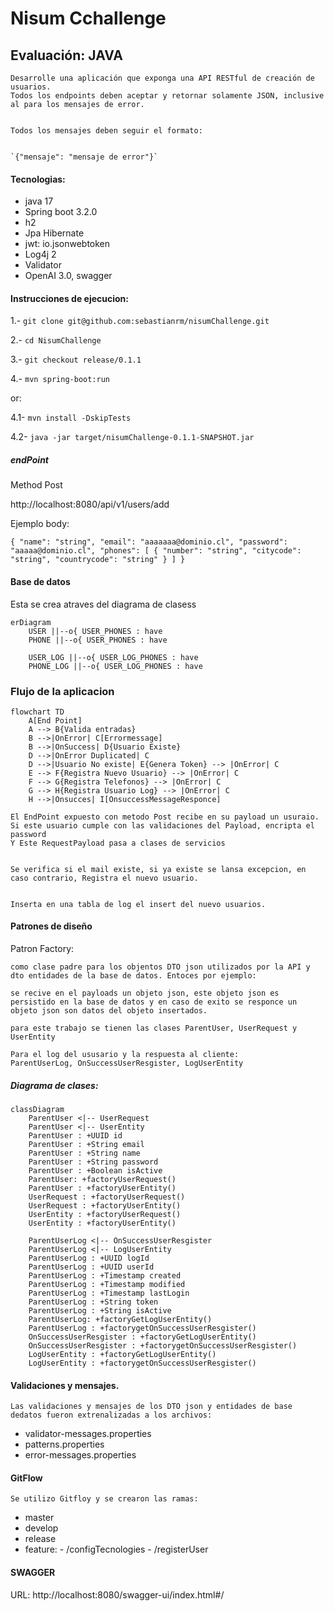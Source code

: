 # Nisum Cchallenge
## Evaluación: JAVA


    Desarrolle una aplicación que exponga una API RESTful de creación de usuarios.
    Todos los endpoints deben aceptar y retornar solamente JSON, inclusive al para los mensajes de error.


    Todos los mensajes deben seguir el formato:


	`{"mensaje": "mensaje de error"}`
	
	


#### Tecnologias:

- java 17
- Spring boot 3.2.0
- h2
- Jpa Hibernate
- jwt: io.jsonwebtoken
- Log4j 2
- Validator
- OpenAI 3.0, swagger

#### Instrucciones de ejecucion:

1.- `git clone git@github.com:sebastianrm/nisumChallenge.git`

2.- `cd NisumChallenge`

3.- `git checkout release/0.1.1`

4.- `mvn spring-boot:run` 

or:

4.1- `mvn install -DskipTests`

4.2- `java -jar target/nisumChallenge-0.1.1-SNAPSHOT.jar`


##### endPoint

Method Post


http://localhost:8080/api/v1/users/add

Ejemplo body:


`
{
  "name": "string",
  "email": "aaaaaaa@dominio.cl",
  "password": "aaaaa@dominio.cl",
  "phones": [
    {
      "number": "string",
      "citycode": "string",
      "countrycode": "string"
    }
  ]
}
`
#### Base de datos

Esta se crea atraves del diagrama de clasess
```mermaid
erDiagram
    USER ||--o{ USER_PHONES : have
    PHONE ||--o{ USER_PHONES : have

    USER_LOG ||--o{ USER_LOG_PHONES : have
    PHONE_LOG ||--o{ USER_LOG_PHONES : have
```

### Flujo de la aplicacion
```mermaid
flowchart TD
    A[End Point] 
    A --> B{Valida entradas}
    B -->|OnError| C[Errormessage]
    B -->|OnSuccess| D{Usuario Existe}
    D -->|OnError Duplicated| C
    D -->|Usuario No existe| E{Genera Token} --> |OnError| C
    E --> F{Registra Nuevo Usuario} --> |OnError| C
    F --> G{Registra Telefonos} --> |OnError| C
    G --> H{Registra Usuario Log} --> |OnError| C
    H -->|Onsucces| I[OnsuccessMessageResponce]
```

    El EndPoint expuesto con metodo Post recibe en su payload un usuraio. Si este usuario cumple con las validaciones del Payload, encripta el password
    Y Este RequestPayload pasa a clases de servicios


    Se verifica si el mail existe, si ya existe se lansa excepcion, en caso contrario, Registra el nuevo usuario.
 
  
    Inserta en una tabla de log el insert del nuevo usuarios.

#### Patrones de diseño

Patron Factory:

    como clase padre para los objentos DTO json utilizados por la API y dto entidades de la base de datos. Entoces por ejemplo:

    se recive en el payloads un objeto json, este objeto json es persistido en la base de datos y en caso de exito se responce un objeto json son datos del objeto insertados.

    para este trabajo se tienen las clases ParentUser, UserRequest y UserEntity

    Para el log del ususario y la respuesta al cliente:
    ParentUserLog, OnSuccessUserResgister, LogUserEntity

##### Diagrama de clases:

```mermaid
classDiagram
    ParentUser <|-- UserRequest
    ParentUser <|-- UserEntity
    ParentUser : +UUID id
    ParentUser : +String email
    ParentUser : +String name
    ParentUser : +String password
    ParentUser : +Boolean isActive
    ParentUser: +factoryUserRequest()
    ParentUser : +factoryUserEntity()
    UserRequest : +factoryUserRequest()
    UserRequest : +factoryUserEntity()
    UserEntity : +factoryUserRequest()
    UserEntity : +factoryUserEntity()

    ParentUserLog <|-- OnSuccessUserResgister
    ParentUserLog <|-- LogUserEntity
    ParentUserLog : +UUID logId
    ParentUserLog : +UUID userId
    ParentUserLog : +Timestamp created
    ParentUserLog : +Timestamp modified
    ParentUserLog : +Timestamp lastLogin
    ParentUserLog : +String token
    ParentUserLog : +String isActive 
    ParentUserLog: +factoryGetLogUserEntity()
    ParentUserLog : +factorygetOnSuccessUserResgister()
    OnSuccessUserResgister : +factoryGetLogUserEntity()
    OnSuccessUserResgister : +factorygetOnSuccessUserResgister()
    LogUserEntity : +factoryGetLogUserEntity()
    LogUserEntity : +factorygetOnSuccessUserResgister()
```

#### Validaciones y mensajes.

    Las validaciones y mensajes de los DTO json y entidades de base dedatos fueron extrenalizadas a los archivos:

- validator-messages.properties
- patterns.properties
- error-messages.properties


#### GitFlow

    Se utilizo Gitfloy y se crearon las ramas:

- master
- develop
- release
- feature:
		- /configTecnologies
		- /registerUser

		
#### SWAGGER

  URL:
  http://localhost:8080/swagger-ui/index.html#/